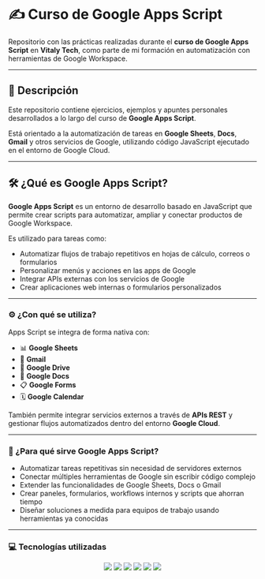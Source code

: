 # ✍️ Curso de Google Apps Script

Repositorio con las prácticas realizadas durante el **curso de Google Apps Script** en **Vitaly Tech**, como parte de mi formación en automatización con herramientas de Google Workspace.

---

## 📘 Descripción

Este repositorio contiene ejercicios, ejemplos y apuntes personales desarrollados a lo largo del curso de **Google Apps Script**.  

Está orientado a la automatización de tareas en **Google Sheets**, **Docs**, **Gmail** y otros servicios de Google, utilizando código JavaScript ejecutado en el entorno de Google Cloud.

---

## 🛠️ ¿Qué es Google Apps Script?

**Google Apps Script** es un entorno de desarrollo basado en JavaScript que permite crear scripts para automatizar, ampliar y conectar productos de Google Workspace.  

Es utilizado para tareas como:

- Automatizar flujos de trabajo repetitivos en hojas de cálculo, correos o formularios
- Personalizar menús y acciones en las apps de Google
- Integrar APIs externas con los servicios de Google
- Crear aplicaciones web internas o formularios personalizados

---

### ⚙️ ¿Con qué se utiliza?

Apps Script se integra de forma nativa con:

- 📊 **Google Sheets**
- 📧 **Gmail**
- 📁 **Google Drive**
- 📝 **Google Docs**
- 📋 **Google Forms**
- 🗓️ **Google Calendar**

También permite integrar servicios externos a través de **APIs REST** y gestionar flujos automatizados dentro del entorno **Google Cloud**.

---

### 🚀 ¿Para qué sirve Google Apps Script?

- Automatizar tareas repetitivas sin necesidad de servidores externos
- Conectar múltiples herramientas de Google sin escribir código complejo
- Extender las funcionalidades de Google Sheets, Docs o Gmail
- Crear paneles, formularios, workflows internos y scripts que ahorran tiempo
- Diseñar soluciones a medida para equipos de trabajo usando herramientas ya conocidas

---

### 💻 Tecnologías utilizadas

<p align="center">
  <img src="https://img.shields.io/badge/-Google%20Apps%20Script-4285F4?style=flat&logo=google&logoColor=white" />
  <img src="https://img.shields.io/badge/-JavaScript-F7DF1E?style=flat&logo=javascript&logoColor=black" />
  <img src="https://img.shields.io/badge/-Google%20Sheets-34A853?style=flat&logo=google-sheets&logoColor=white" />
  <img src="https://img.shields.io/badge/-Google%20Docs-4285F4?style=flat&logo=google-docs&logoColor=white" />
  <img src="https://img.shields.io/badge/-Google%20Drive-34A853?style=flat&logo=google-drive&logoColor=white" />
  <img src="https://img.shields.io/badge/-Gmail-D14836?style=flat&logo=gmail&logoColor=white" />
</p>
